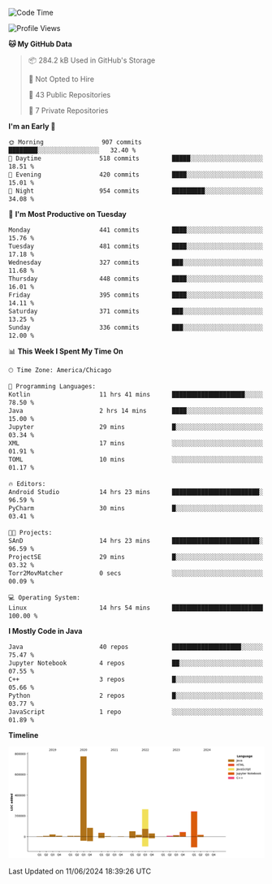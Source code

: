 <!--START_SECTION:waka-->
![Code Time](http://img.shields.io/badge/Code%20Time-437%20hrs%2015%20mins-blue)

![Profile Views](http://img.shields.io/badge/Profile%20Views-1-blue)

**🐱 My GitHub Data** 

> 📦 284.2 kB Used in GitHub's Storage 
 > 
> 🚫 Not Opted to Hire
 > 
> 📜 43 Public Repositories 
 > 
> 🔑 7 Private Repositories 
 > 
**I'm an Early 🐤** 

```text
🌞 Morning                907 commits         ████████░░░░░░░░░░░░░░░░░   32.40 % 
🌆 Daytime                518 commits         █████░░░░░░░░░░░░░░░░░░░░   18.51 % 
🌃 Evening                420 commits         ████░░░░░░░░░░░░░░░░░░░░░   15.01 % 
🌙 Night                  954 commits         █████████░░░░░░░░░░░░░░░░   34.08 % 
```
📅 **I'm Most Productive on Tuesday** 

```text
Monday                   441 commits         ████░░░░░░░░░░░░░░░░░░░░░   15.76 % 
Tuesday                  481 commits         ████░░░░░░░░░░░░░░░░░░░░░   17.18 % 
Wednesday                327 commits         ███░░░░░░░░░░░░░░░░░░░░░░   11.68 % 
Thursday                 448 commits         ████░░░░░░░░░░░░░░░░░░░░░   16.01 % 
Friday                   395 commits         ████░░░░░░░░░░░░░░░░░░░░░   14.11 % 
Saturday                 371 commits         ███░░░░░░░░░░░░░░░░░░░░░░   13.25 % 
Sunday                   336 commits         ███░░░░░░░░░░░░░░░░░░░░░░   12.00 % 
```


📊 **This Week I Spent My Time On** 

```text
🕑︎ Time Zone: America/Chicago

💬 Programming Languages: 
Kotlin                   11 hrs 41 mins      ████████████████████░░░░░   78.50 % 
Java                     2 hrs 14 mins       ████░░░░░░░░░░░░░░░░░░░░░   15.00 % 
Jupyter                  29 mins             █░░░░░░░░░░░░░░░░░░░░░░░░   03.34 % 
XML                      17 mins             ░░░░░░░░░░░░░░░░░░░░░░░░░   01.91 % 
TOML                     10 mins             ░░░░░░░░░░░░░░░░░░░░░░░░░   01.17 % 

🔥 Editors: 
Android Studio           14 hrs 23 mins      ████████████████████████░   96.59 % 
PyCharm                  30 mins             █░░░░░░░░░░░░░░░░░░░░░░░░   03.41 % 

🐱‍💻 Projects: 
SAnD                     14 hrs 23 mins      ████████████████████████░   96.59 % 
ProjectSE                29 mins             █░░░░░░░░░░░░░░░░░░░░░░░░   03.32 % 
Torr2MovMatcher          0 secs              ░░░░░░░░░░░░░░░░░░░░░░░░░   00.09 % 

💻 Operating System: 
Linux                    14 hrs 54 mins      █████████████████████████   100.00 % 
```

**I Mostly Code in Java** 

```text
Java                     40 repos            ███████████████████░░░░░░   75.47 % 
Jupyter Notebook         4 repos             ██░░░░░░░░░░░░░░░░░░░░░░░   07.55 % 
C++                      3 repos             █░░░░░░░░░░░░░░░░░░░░░░░░   05.66 % 
Python                   2 repos             █░░░░░░░░░░░░░░░░░░░░░░░░   03.77 % 
JavaScript               1 repo              ░░░░░░░░░░░░░░░░░░░░░░░░░   01.89 % 
```



**Timeline**

![Lines of Code chart](https://raw.githubusercontent.com/phanijsp/phanijsp/main/assets/bar_graph.png)


 Last Updated on 11/06/2024 18:39:26 UTC
<!--END_SECTION:waka-->

